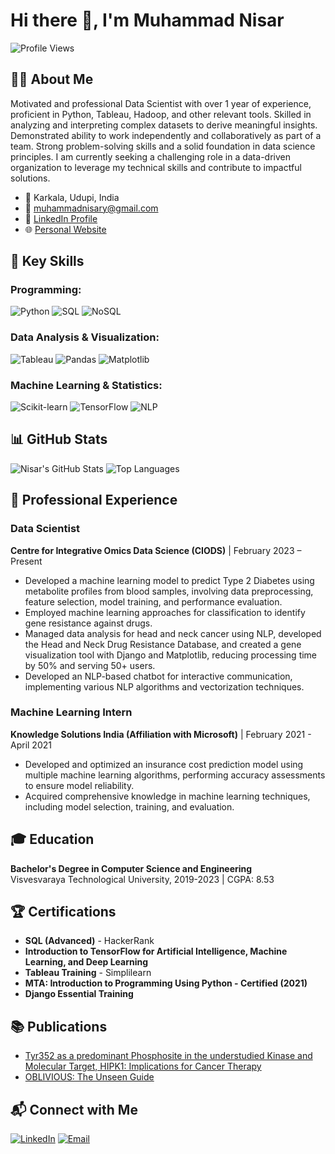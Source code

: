 # Hi there 👋, I'm Muhammad Nisar

![Profile Views](https://komarev.com/ghpvc/?username=Muhammad-Nisar-7&style=flat-square)

## 👨‍💻 About Me

Motivated and professional Data Scientist with over 1 year of experience, proficient in Python, Tableau, Hadoop, and other relevant tools. Skilled in analyzing and interpreting complex datasets to derive meaningful insights. Demonstrated ability to work independently and collaboratively as part of a team. Strong problem-solving skills and a solid foundation in data science principles. I am currently seeking a challenging role in a data-driven organization to leverage my technical skills and contribute to impactful solutions.

- 📍 Karkala, Udupi, India
- 📧 [muhammadnisary@gmail.com](mailto:muhammadnisary@gmail.com)
- 💼 [LinkedIn Profile](https://www.linkedin.com/in/muhammad-nisar-ds/)
- 🌐 [Personal Website](#)

## 🔧 Key Skills

### Programming:
![Python](https://img.shields.io/badge/Python-3776AB?style=flat&logo=python&logoColor=white)
![SQL](https://img.shields.io/badge/SQL-4479A1?style=flat&logo=postgresql&logoColor=white)
![NoSQL](https://img.shields.io/badge/NoSQL-018474?style=flat&logo=nosql&logoColor=white)

### Data Analysis & Visualization:
![Tableau](https://img.shields.io/badge/Tableau-E97627?style=flat&logo=tableau&logoColor=white)
![Pandas](https://img.shields.io/badge/Pandas-150458?style=flat&logo=pandas&logoColor=white)
![Matplotlib](https://img.shields.io/badge/Matplotlib-0193D4?style=flat&logo=python&logoColor=white)

### Machine Learning & Statistics:
![Scikit-learn](https://img.shields.io/badge/Scikit--learn-F7931E?style=flat&logo=scikit-learn&logoColor=white)
![TensorFlow](https://img.shields.io/badge/TensorFlow-FF6F00?style=flat&logo=tensorflow&logoColor=white)
![NLP](https://img.shields.io/badge/NLP-008080?style=flat&logo=nlp&logoColor=white)

## 📊 GitHub Stats

![Nisar's GitHub Stats](https://github-readme-stats.vercel.app/api?username=Muhammad-Nisar-7&show_icons=true&theme=radical)
![Top Languages](https://github-readme-stats.vercel.app/api/top-langs/?username=Muhammad-Nisar-7&layout=compact&theme=radical)

## 🚀 Professional Experience

### Data Scientist
**Centre for Integrative Omics Data Science (CIODS)** | February 2023 – Present

- Developed a machine learning model to predict Type 2 Diabetes using metabolite profiles from blood samples, involving data preprocessing, feature selection, model training, and performance evaluation.
- Employed machine learning approaches for classification to identify gene resistance against drugs.
- Managed data analysis for head and neck cancer using NLP, developed the Head and Neck Drug Resistance Database, and created a gene visualization tool with Django and Matplotlib, reducing processing time by 50% and serving 50+ users.
- Developed an NLP-based chatbot for interactive communication, implementing various NLP algorithms and vectorization techniques.

### Machine Learning Intern
**Knowledge Solutions India (Affiliation with Microsoft)** | February 2021 - April 2021

- Developed and optimized an insurance cost prediction model using multiple machine learning algorithms, performing accuracy assessments to ensure model reliability.
- Acquired comprehensive knowledge in machine learning techniques, including model selection, training, and evaluation.

## 🎓 Education
**Bachelor's Degree in Computer Science and Engineering**  
Visvesvaraya Technological University, 2019-2023 | CGPA: 8.53

## 🏆 Certifications

- **SQL (Advanced)** - HackerRank
- **Introduction to TensorFlow for Artificial Intelligence, Machine Learning, and Deep Learning**
- **Tableau Training** - Simplilearn
- **MTA: Introduction to Programming Using Python - Certified (2021)**
- **Django Essential Training**

## 📚 Publications

- [Tyr352 as a predominant Phosphosite in the understudied Kinase and Molecular Target, HIPK1: Implications for Cancer Therapy](https://pubmed.ncbi.nlm.nih.gov/38498023/)
- [OBLIVIOUS: The Unseen Guide](https://researchjournalnmit.wordpress.com/oblivious-the-unseen-guide/)

## 📬 Connect with Me

[![LinkedIn](https://img.shields.io/badge/LinkedIn-0077B5?style=flat&logo=linkedin&logoColor=white)](https://www.linkedin.com/in/muhammad-nisar-ds/)
[![Email](https://img.shields.io/badge/Email-D14836?style=flat&logo=gmail&logoColor=white)](mailto:muhammadnisary@gmail.com)

